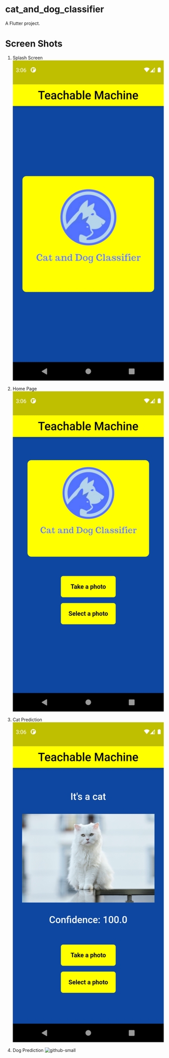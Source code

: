 # cat_and_dog_classifier

A Flutter project.

# Screen Shots

1) Splash Screen
![github-small](screen_shots/1.png)

2) Home Page
![github-small](screen_shots/2.png)

3) Cat Prediction
![github-small](screen_shots/3.png)

4) Dog Prediction
![github-small](screen_shots41.png)

